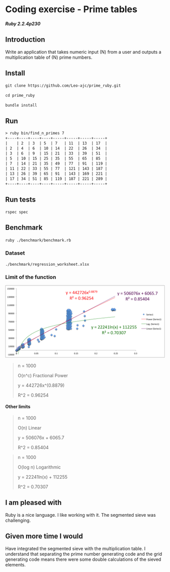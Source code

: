 # Coding exercise - Prime tables 
##### Ruby 2.2.4p230

## Introduction
Write an application that takes numeric input (N) from a user and outputs a multiplication table of (N) prime numbers.

## Install
`git clone https://github.com/Leo-ajc/prime_ruby.git`

`cd prime_ruby`

`bundle install`

## Run 
```
> ruby bin/find_n_primes 7                                
+----+----+----+----+-----+-----+-----+-----+
|    | 2  | 3  | 5  | 7   | 11  | 13  | 17  |
| 2  | 4  | 6  | 10 | 14  | 22  | 26  | 34  |
| 3  | 6  | 9  | 15 | 21  | 33  | 39  | 51  |
| 5  | 10 | 15 | 25 | 35  | 55  | 65  | 85  |
| 7  | 14 | 21 | 35 | 49  | 77  | 91  | 119 |
| 11 | 22 | 33 | 55 | 77  | 121 | 143 | 187 |
| 13 | 26 | 39 | 65 | 91  | 143 | 169 | 221 |
| 17 | 34 | 51 | 85 | 119 | 187 | 221 | 289 |
+----+----+----+----+-----+-----+-----+-----+
```

## Run tests
`rspec spec`

## Benchmark
`ruby ./benchmark/benchmark.rb`

### Dataset
`./benchmark/regression_worksheet.xlsx`

### Limit of the function

![Big O Chart](./benchmark/big_o_chart.png)

> n = 1000
>
> O(n^c) Fractional Power
>
> y = 442726x^(0.8879)
>
> R^2 = 0.96254

#### Other limits
> n = 1000
> 
> O(n) Linear
> 
> y = 506076x + 6065.7
> 
> R^2 = 0.85404

> n = 1000
> 
> O(log n) Logarithmic
> 
> y = 22241ln(x) + 112255
>
> R^2 = 0.70307

## I am pleased with
Ruby is a nice language. I like working with it. The segmented sieve was challenging. 

## Given more time I would
Have integrated the segmented sieve with the multiplication table. I understand that separating the prime number generating code and the grid generating code means there were some double calculations of the sieved elements.




